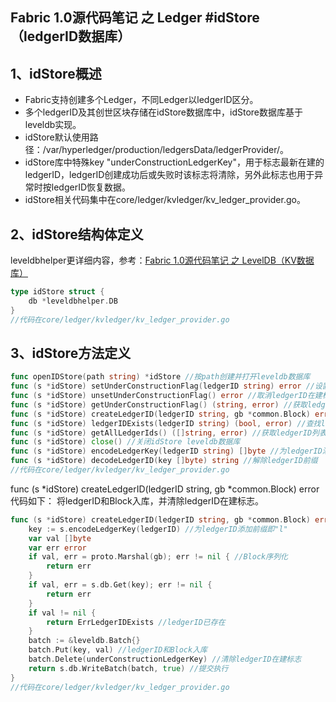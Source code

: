 ## Fabric 1.0源代码笔记 之 Ledger #idStore（ledgerID数据库）

## 1、idStore概述

* Fabric支持创建多个Ledger，不同Ledger以ledgerID区分。
* 多个ledgerID及其创世区块存储在idStore数据库中，idStore数据库基于leveldb实现。
* idStore默认使用路径：/var/hyperledger/production/ledgersData/ledgerProvider/。
* idStore库中特殊key "underConstructionLedgerKey"，用于标志最新在建的ledgerID，ledgerID创建成功后或失败时该标志将清除，另外此标志也用于异常时按ledgerID恢复数据。
* idStore相关代码集中在core/ledger/kvledger/kv_ledger_provider.go。

## 2、idStore结构体定义

leveldbhelper更详细内容，参考：[Fabric 1.0源代码笔记 之 LevelDB（KV数据库）](../leveldb/README.md)

```go
type idStore struct {
    db *leveldbhelper.DB
}
//代码在core/ledger/kvledger/kv_ledger_provider.go
```

## 3、idStore方法定义

```go
func openIDStore(path string) *idStore //按path创建并打开leveldb数据库
func (s *idStore) setUnderConstructionFlag(ledgerID string) error //设置ledgerID在建标志，将key为"underConstructionLedgerKey"，value为ledgerID写入库
func (s *idStore) unsetUnderConstructionFlag() error //取消ledgerID在建标志（确认构建失败时），删除key"underConstructionLedgerKey"
func (s *idStore) getUnderConstructionFlag() (string, error) //获取ledgerID在建标志（按ledgerID恢复时），按key"underConstructionLedgerKey"，取ledgerID
func (s *idStore) createLedgerID(ledgerID string, gb *common.Block) error //创建LedgerID，即以ledgerID为key，将创世区块写入库
func (s *idStore) ledgerIDExists(ledgerID string) (bool, error) //查找ledgerID是否存在，即查库中key为ledgerID是否存在
func (s *idStore) getAllLedgerIds() ([]string, error) //获取ledgerID列表
func (s *idStore) close() //关闭idStore leveldb数据库
func (s *idStore) encodeLedgerKey(ledgerID string) []byte //为ledgerID添加前缀即"l"
func (s *idStore) decodeLedgerID(key []byte) string //解除ledgerID前缀
//代码在core/ledger/kvledger/kv_ledger_provider.go
```

func (s *idStore) createLedgerID(ledgerID string, gb *common.Block) error代码如下：
将ledgerID和Block入库，并清除ledgerID在建标志。

```go
func (s *idStore) createLedgerID(ledgerID string, gb *common.Block) error {
    key := s.encodeLedgerKey(ledgerID) //为ledgerID添加前缀即"l"
    var val []byte
    var err error
    if val, err = proto.Marshal(gb); err != nil { //Block序列化
        return err
    }
    if val, err = s.db.Get(key); err != nil {
        return err
    }
    if val != nil {
        return ErrLedgerIDExists //ledgerID已存在
    }
    batch := &leveldb.Batch{}
    batch.Put(key, val) //ledgerID和Block入库
    batch.Delete(underConstructionLedgerKey) //清除ledgerID在建标志
    return s.db.WriteBatch(batch, true) //提交执行
}
//代码在core/ledger/kvledger/kv_ledger_provider.go
```

